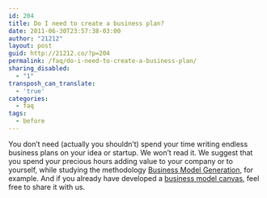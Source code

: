 ```yaml
---
id: 204
title: Do I need to create a business plan?
date: 2011-06-30T23:57:38-03:00
author: "21212"
layout: post
guid: http://21212.co/?p=204
permalink: /faq/do-i-need-to-create-a-business-plan/
sharing_disabled:
  - "1"
transposh_can_translate:
  - 'true'
categories:
  - faq
tags:
  - before
---
```

You don&#8217;t need (actually you shouldn&#8217;t) spend your time writing endless business plans on your idea or startup. We won&#8217;t read it. We suggest that you spend your precious hours adding value to your company or to yourself, while studying the methodology <a title="Business Model Generation" href="http://www.businessmodelgeneration.com/" target="_blank">Business Model Generation</a>, for example. And if you already have developed a <a title="Business model canvas" href="http://www.businessmodelgeneration.com/canvas" target="_blank">business model canvas</a>, feel free to share it with us.